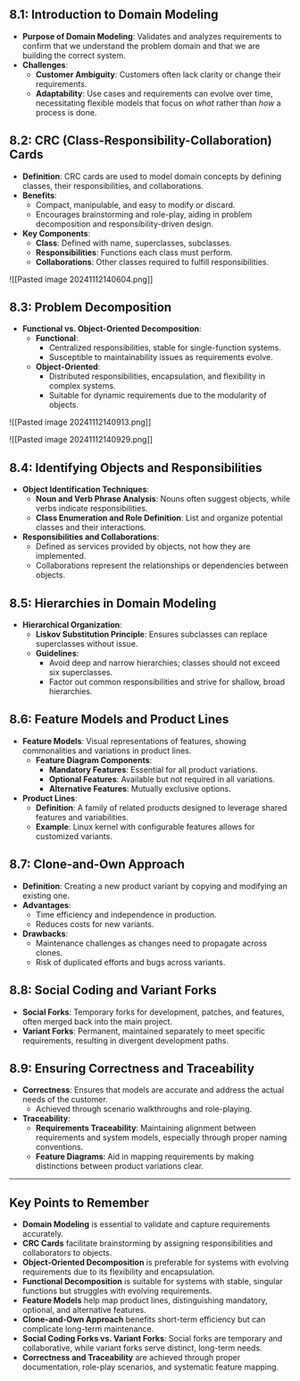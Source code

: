 ## 8.1: Introduction to Domain Modeling

- **Purpose of Domain Modeling**: Validates and analyzes requirements to confirm that we understand the problem domain and that we are building the correct system.
- **Challenges**:
  - **Customer Ambiguity**: Customers often lack clarity or change their requirements.
  - **Adaptability**: Use cases and requirements can evolve over time, necessitating flexible models that focus on _what_ rather than _how_ a process is done.

## 8.2: CRC (Class-Responsibility-Collaboration) Cards

- **Definition**: CRC cards are used to model domain concepts by defining classes, their responsibilities, and collaborations.
- **Benefits**:
  - Compact, manipulable, and easy to modify or discard.
  - Encourages brainstorming and role-play, aiding in problem decomposition and responsibility-driven design.
- **Key Components**:
  - **Class**: Defined with name, superclasses, subclasses.
  - **Responsibilities**: Functions each class must perform.
  - **Collaborations**: Other classes required to fulfill responsibilities.

![[Pasted image 20241112140604.png]]

## 8.3: Problem Decomposition

- **Functional vs. Object-Oriented Decomposition**:
  - **Functional**:
    - Centralized responsibilities, stable for single-function systems.
    - Susceptible to maintainability issues as requirements evolve.
  - **Object-Oriented**:
    - Distributed responsibilities, encapsulation, and flexibility in complex systems.
    - Suitable for dynamic requirements due to the modularity of objects.

![[Pasted image 20241112140913.png]]

![[Pasted image 20241112140929.png]]

## 8.4: Identifying Objects and Responsibilities

- **Object Identification Techniques**:
  - **Noun and Verb Phrase Analysis**: Nouns often suggest objects, while verbs indicate responsibilities.
  - **Class Enumeration and Role Definition**: List and organize potential classes and their interactions.
- **Responsibilities and Collaborations**:
  - Defined as services provided by objects, not how they are implemented.
  - Collaborations represent the relationships or dependencies between objects.

## 8.5: Hierarchies in Domain Modeling

- **Hierarchical Organization**:
  - **Liskov Substitution Principle**: Ensures subclasses can replace superclasses without issue.
  - **Guidelines**:
    - Avoid deep and narrow hierarchies; classes should not exceed six superclasses.
    - Factor out common responsibilities and strive for shallow, broad hierarchies.

## 8.6: Feature Models and Product Lines

- **Feature Models**: Visual representations of features, showing commonalities and variations in product lines.
  - **Feature Diagram Components**:
    - **Mandatory Features**: Essential for all product variations.
    - **Optional Features**: Available but not required in all variations.
    - **Alternative Features**: Mutually exclusive options.
- **Product Lines**:
  - **Definition**: A family of related products designed to leverage shared features and variabilities.
  - **Example**: Linux kernel with configurable features allows for customized variants.

## 8.7: Clone-and-Own Approach

- **Definition**: Creating a new product variant by copying and modifying an existing one.
- **Advantages**:
  - Time efficiency and independence in production.
  - Reduces costs for new variants.
- **Drawbacks**:
  - Maintenance challenges as changes need to propagate across clones.
  - Risk of duplicated efforts and bugs across variants.

## 8.8: Social Coding and Variant Forks

- **Social Forks**: Temporary forks for development, patches, and features, often merged back into the main project.
- **Variant Forks**: Permanent, maintained separately to meet specific requirements, resulting in divergent development paths.

## 8.9: Ensuring Correctness and Traceability

- **Correctness**: Ensures that models are accurate and address the actual needs of the customer.
  - Achieved through scenario walkthroughs and role-playing.
- **Traceability**:
  - **Requirements Traceability**: Maintaining alignment between requirements and system models, especially through proper naming conventions.
  - **Feature Diagrams**: Aid in mapping requirements by making distinctions between product variations clear.

---

## Key Points to Remember

- **Domain Modeling** is essential to validate and capture requirements accurately.
- **CRC Cards** facilitate brainstorming by assigning responsibilities and collaborators to objects.
- **Object-Oriented Decomposition** is preferable for systems with evolving requirements due to its flexibility and encapsulation.
- **Functional Decomposition** is suitable for systems with stable, singular functions but struggles with evolving requirements.
- **Feature Models** help map product lines, distinguishing mandatory, optional, and alternative features.
- **Clone-and-Own Approach** benefits short-term efficiency but can complicate long-term maintenance.
- **Social Coding Forks vs. Variant Forks**: Social forks are temporary and collaborative, while variant forks serve distinct, long-term needs.
- **Correctness and Traceability** are achieved through proper documentation, role-play scenarios, and systematic feature mapping.
